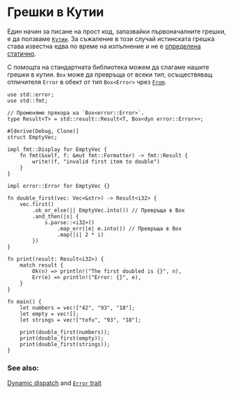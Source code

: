 # Грешки в Кутии

Един начин за писане на прост код, запазвайки първоначалните грешки, е да
ползваме [`Кутии`][box]. За съжаление в този случай истинската грешка става
известна едва по време на изпълнение и не е [определена
статично][dynamic_dispatch].

С помощта на стандартната библиотека можем да слагаме нашите грешки в кутии.
`Box` може да превръща от всеки тип, осъществяващ отличителя `Error` в обект от
тип `Box<Error>` чрез [`From`][from].

```rust,editable
use std::error;
use std::fmt;

// Променяме прякора на `Box<error::Error>`.
type Result<T> = std::result::Result<T, Box<dyn error::Error>>;

#[derive(Debug, Clone)]
struct EmptyVec;

impl fmt::Display for EmptyVec {
    fn fmt(&self, f: &mut fmt::Formatter) -> fmt::Result {
        write!(f, "invalid first item to double")
    }
}

impl error::Error for EmptyVec {}

fn double_first(vec: Vec<&str>) -> Result<i32> {
    vec.first()
        .ok_or_else(|| EmptyVec.into()) // Превръща в Box
        .and_then(|s| {
            s.parse::<i32>()
                .map_err(|e| e.into()) // Превръща в Box
                .map(|i| 2 * i)
        })
}

fn print(result: Result<i32>) {
    match result {
        Ok(n) => println!("The first doubled is {}", n),
        Err(e) => println!("Error: {}", e),
    }
}

fn main() {
    let numbers = vec!["42", "93", "18"];
    let empty = vec![];
    let strings = vec!["tofu", "93", "18"];

    print(double_first(numbers));
    print(double_first(empty));
    print(double_first(strings));
}
```

### See also:

[Dynamic dispatch][dynamic_dispatch] and [`Error` trait][error]

[box]: https://doc.rust-lang.org/std/boxed/struct.Box.html
[dynamic_dispatch]: https://doc.rust-lang.org/book/ch17-02-trait-objects.html#trait-objects-perform-dynamic-dispatch
[error]: https://doc.rust-lang.org/std/error/trait.Error.html
[from]: https://doc.rust-lang.org/std/convert/trait.From.html
